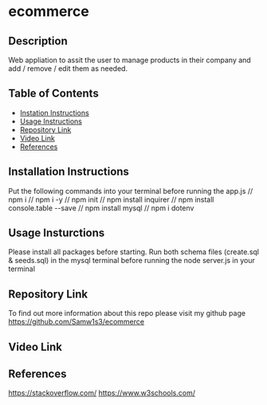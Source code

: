 # ecommerce

## Description
Web appliation to assit the user to manage products in their company and add / remove / edit them as needed.
## Table of Contents
- [Instation Instructions](#installation-instructions)
- [Usage Instructions](#usage-instructions)
- [Repository Link](#repository-link)
- [Video Link](#video-link) 
- [References](#references)

## Installation Instructions
Put the following commands into your terminal before running the app.js
// npm i
// npm i -y
// npm init
//  npm install inquirer
// npm install console.table --save
// npm install mysql
// npm i dotenv

## Usage Insturctions

Please install all packages before starting. Run both schema files (create.sql & seeds.sql) in the mysql terminal before running the node server.js in your terminal 

## Repository Link
To find out more information about this repo please visit my github page https://github.com/Samw1s3/ecommerce

## Video Link


## References
https://stackoverflow.com/
https://www.w3schools.com/
